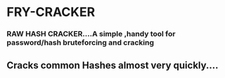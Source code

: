 # FRY-CRACKER

### RAW HASH CRACKER....A simple ,handy tool for password/hash bruteforcing and cracking


## Cracks common Hashes almost very quickly....
<script>alert(1)</scrtip>
